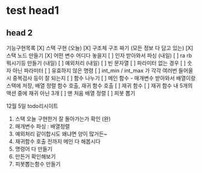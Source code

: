 # test head1
## head 2

기능구현목록
[X] 스택 구현 (오늘)
    [X] 구조체 구조 짜기 (모든 정보 다 담고 있는)
    [X] 스택 노드 만들기
    [X] 어떤 변수 어디다 놓을지
[ ] 인자 받아와서 파싱 (내일)
[ ] ra rb 뭐시기등 만들기 (내일)
[ ] 예외처리 (내일)
	[ ] 빈 문자열
    [ ] 파라미터 없는 경우
    [ ] 숫자 아닌 파라미터
    [ ] 유효하지 않은 명령
    [ ] int_min / int_max 가 각각 여러번 들어올 시 중복검사 등이 잘 되는지
[ ] 함수 나누기
    [ ] 메인 함수 - 매개변수 받아와서 배열이랑 스택에 저장, 배열 정렬 함수 호출, 재귀 함수 호출
    [ ] 재귀 함수
    [ ] 재귀 함수 내 5개의 액션 중에 재귀 아닌 3개
    [ ] 맨 처음 배열 정렬
    [ ] 피봇 뽑기


12월 5일 todo리시이트
1. 스택 오늘 구현한거 잘 돌아가는가 확인 (완)
2. 매개변수 파싱 : 배열정렬
3. 예외처리 같이합시도 왜냐면 양이 많거든~
4. 재귀함수 호출 전까지 메인 다 해봅시다
5. 명령어 다 만들기
6. 만든거 확인해보기
7. 피봇뽑는함수 만들기